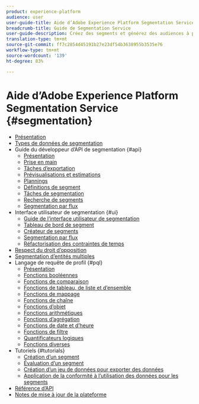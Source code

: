 ```yaml
---
product: experience-platform
audience: user
user-guide-title: Aide d’Adobe Experience Platform Segmentation Service
breadcrumb-title: Guide de Segmentation Service
user-guide-description: Créez des segments et générez des audiences à partir de vos données de profil client en temps réel.
translation-type: tm+mt
source-git-commit: ff7c2854d45191b27e23df54b3638955b3535e76
workflow-type: tm+mt
source-wordcount: '139'
ht-degree: 83%

---
```



# Aide d’Adobe Experience Platform Segmentation Service {#segmentation}

- [Présentation](home.md)
- [Types de données de segmentation](data-types.md)
- Guide du développeur d’API de segmentation {#api}
   - [Présentation](api/overview.md)
   - [Prise en main](api/getting-started.md)
   - [Tâches d’exportation](api/export-jobs.md)
   - [Prévisualisations et estimations](api/previews-and-estimates.md)
   - [Plannings](api/schedules.md)
   - [Définitions de segment](api/segment-definitions.md)
   - [Tâches de segmentation](api/segment-jobs.md)
   - [Recherche de segments](api/segment-search.md)
   - [Segmentation par flux](api/streaming-segmentation.md)
- Interface utilisateur de segmentation {#ui}
   - [Guide de l’interface utilisateur de segmentation](ui/overview.md)
   - [Tableau de bord de segment](ui/segment-dashboard.md)
   - [Créateur de segments](ui/segment-builder.md)
   - [Segmentation par flux](ui/streaming-segmentation.md)
   - [Réfactorisation des contraintes de temps](ui/segment-refactoring.md)
- [Respect du droit d’opposition](honoring-opt-outs.md)
- [Segmentation d’entités multiples](multi-entity-segmentation.md)
- Langage de requête de profil {#pql}
   - [Présentation](pql/overview.md)
   - [Fonctions booléennes](pql/boolean-functions.md)
   - [Fonctions de comparaison](pql/comparison-functions.md)
   - [Fonctions de tableau, de liste et d’ensemble](pql/array-functions.md)
   - [Fonctions de mappage](pql/map-functions.md)
   - [Fonctions de chaîne](pql/string-functions.md)
   - [Fonctions d’objet](pql/object-functions.md)
   - [Fonctions arithmétiques](pql/arithmetic-functions.md)
   - [Fonctions d’agrégation](pql/aggregation-functions.md)
   - [Fonctions de date et d’heure](pql/datetime-functions.md)
   - [Fonctions de filtre](pql/filter-functions.md)
   - [Quantificateurs logiques](pql/logical-quantifiers.md)
   - [Fonctions diverses](pql/misc-functions.md)
- Tutoriels {#tutorials}
   - [Création d’un segment](tutorials/create-a-segment.md)
   - [Évaluation d’un segment](tutorials/evaluate-a-segment.md)
   - [Création d’un jeu de données pour exporter des données](tutorials/create-dataset-export-segment.md)
   - [Application de la conformité à l’utilisation des données pour les segments](tutorials/governance.md)
- [Référence d’API](https://www.adobe.io/apis/experienceplatform/home/api-reference.html#!acpdr/swagger-specs/segmentation.yaml)
- [Notes de mise à jour de la plateforme](https://docs.adobe.com/content/help/fr-FR/experience-platform/release-notes/latest.html)